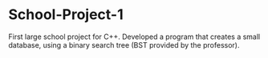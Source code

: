 # School-Project-1
First large school project for C++.  Developed a program that creates a small database, using a binary search tree (BST provided by the professor).
